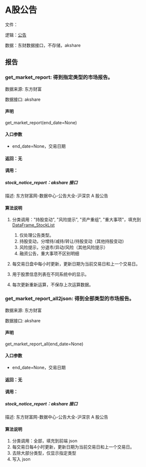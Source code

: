 # A股公告

文件：

逻辑：[公告](/design/al/#)

数据：东财数据接口，不存储，akshare

## 报告

### get_market_report: 得到指定类型的市场报告。

数据来源: 东方财富

数据接口: akshare

#### 声明

get_market_report(end_date=None)

#### 入口参数

- end_date=None，交易日期

#### 返回：无

#### 调用：

##### stock_notice_report：akshare 接口

描述: 东方财富网-数据中心-公告大全-沪深京 A 股公告

#### 算法说明

1. 分类调用："持股变动", "风险提示", "资产重组", "重大事项"，填充到 [DataFrame_StockList](/server/DataFrame_StockList)
   1. 仅处理公告类型。
   2. 持股变动，分增持/减持/转让/持股变动（其他持股变动）
   3. 风险提示，分退市/异动/风险（其他风险提示）
   4. 融资公告，重大事项不区别明细

2. 每交易日盘中每小时更新，更新日期为当前交易日和上一个交易日。
3. 用于股票信息列表在不同系统中的显示。
4. 每次更新重新运算，不保存上次运算数据。

### get_market_report_all2json: 得到全部类型的市场报告。

数据来源: 东方财富

数据接口: akshare

#### 声明

get_market_report_all(end_date=None)

#### 入口参数

- end_date=None，交易日期

#### 返回：无

#### 调用：

##### stock_notice_report：akshare 接口

描述: 东方财富网-数据中心-公告大全-沪深京 A 股公告

#### 算法说明

1. 分类调用：全部，填充到前端 json
2. 每交易日每4小时更新，更新日期为当前交易日和上一个交易日。
3. 去除大部分类型，仅显示指定类型
4. 写入 json
